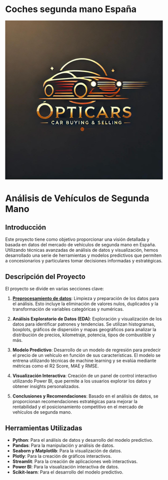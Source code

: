 # Coches segunda mano España
![logo](https://github.com/nachodlcb/Coches-segunda-mano/blob/main/imagen.png)

# Análisis de Vehículos de Segunda Mano

## Introducción

Este proyecto tiene como objetivo proporcionar una visión detallada y basada en datos del mercado de vehículos de segunda mano en España. Utilizando técnicas avanzadas de análisis de datos y visualización, hemos desarrollado una serie de herramientas y modelos predictivos que permiten a concesionarios y particulares tomar decisiones informadas y estratégicas.

## Descripción del Proyecto

El proyecto se divide en varias secciones clave:

1. **[Preprocesamiento de datos](preprocesamiento.ipynb)**: Limpieza y preparación de los datos para el análisis. Esto incluye la eliminación de valores nulos, duplicados y la transformación de variables categóricas y numéricas.

2. **Análisis Exploratorio de Datos (EDA)**: Exploración y visualización de los datos para identificar patrones y tendencias. Se utilizan histogramas, boxplots, gráficos de dispersión y mapas geográficos para analizar la distribución de precios, kilometraje, potencia, tipos de combustible y más.

3. **Modelo Predictivo**: Desarrollo de un modelo de regresión para predecir el precio de un vehículo en función de sus características. El modelo se entrena utilizando técnicas de machine learning y se evalúa mediante métricas como el R2 Score, MAE y RMSE.

4. **Visualización Interactiva**: Creación de un panel de control interactivo utilizando Power BI, que permite a los usuarios explorar los datos y obtener insights personalizados.

5. **Conclusiones y Recomendaciones**: Basado en el análisis de datos, se proporcionan recomendaciones estratégicas para mejorar la rentabilidad y el posicionamiento competitivo en el mercado de vehículos de segunda mano.

## Herramientas Utilizadas

- **Python**: Para el análisis de datos y desarrollo del modelo predictivo.
- **Pandas**: Para la manipulación y análisis de datos.
- **Seaborn y Matplotlib**: Para la visualización de datos.
- **Plotly**: Para la creación de gráficos interactivos.
- **Streamlit**: Para la creación de aplicaciones web interactivas.
- **Power BI**: Para la visualización interactiva de datos.
- **Scikit-learn**: Para el desarrollo del modelo predictivo.
